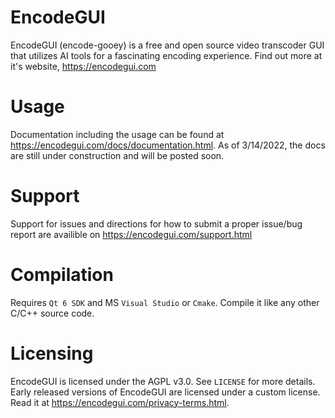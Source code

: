 # EncodeGUI
[egui]: https://github.com/DaGooseYT/EncodeGUI/blob/main/photos/frameGUI.PNG "EncodeGUI"

EncodeGUI (encode-gooey) is a free and open source video transcoder GUI that utilizes AI tools for a fascinating encoding experience. Find out more at it's website, https://encodegui.com

# Usage
Documentation including the usage can be found at https://encodegui.com/docs/documentation.html. As of 3/14/2022, the docs are still under construction and will be posted soon. 

# Support
Support for issues and directions for how to submit a proper issue/bug report are availible on https://encodegui.com/support.html

# Compilation
Requires `Qt 6 SDK` and MS `Visual Studio` or `Cmake`.
Compile it like any other C/C++ source code.

# Licensing
EncodeGUI is licensed under the AGPL v3.0. See `LICENSE` for more details. Early released versions of EncodeGUI are licensed under a custom license. Read it at https://encodegui.com/privacy-terms.html.
